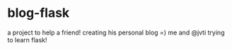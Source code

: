 # blog-flask
a project to help a friend! creating his personal blog =)
me and @jvti trying to learn flask!
